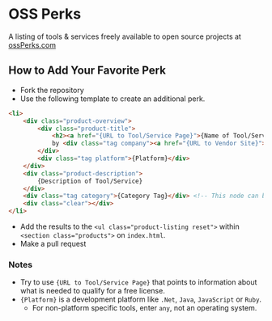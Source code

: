 # OSS Perks 
A listing of tools & services freely available to open source projects at [ossPerks.com](http://ossperks.com/)

## How to Add Your Favorite Perk
* Fork the repository
* Use the following template to create an additional perk.

```html
<li>
    <div class="product-overview">
        <div class="product-title">
            <h2><a href="{URL to Tool/Service Page}">{Name of Tool/Service}</a></h2> 
            by <div class="tag company"><a href="{URL to Vendor Site}">{Name of Vendor}</a></div>
        </div>
        <div class="tag platform">{Platform}</div>
    </div>
    <div class="product-description">
        {Description of Tool/Service}
    </div>
    <div class="tag category">{Category Tag}</div> <!-- This node can be repeated for multiple tags -->
    <div class="clear"></div>
</li> 
```
* Add the results to the `<ul class="product-listing reset">` within `<section class="products">` on `index.html`.
* Make a pull request

### Notes

* Try to use `{URL to Tool/Service Page}` that points to information about what is needed to qualify for a free license.
* `{Platform}` is a development platform like `.Net`, `Java`, `JavaScript` or `Ruby`. 
  * For non-platform specific tools, enter `any`, not an operating system. 
